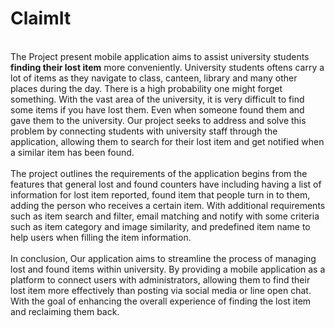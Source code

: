 # ClaimIt

<br>The Project present mobile application aims to assist university students **finding their lost item** more conveniently. University students oftens carry a lot of items as they navigate to class, canteen, library and many other places during the day. There is a high probability one might forget something. With the vast area of the university, it is very difficult to find some items if you have lost them. Even when someone found them and gave them to the university. Our project seeks to address and solve this problem by connecting students with university staff through the application, allowing them to search for their lost item and get notified when a similar item has been found.</br>
<br>The project outlines the requirements of the application begins from the features that general lost and found counters have including having a list of information for lost item reported, found item that people turn in to them, adding the person who receives a certain item. With additional requirements such as item search and filter, email matching and notify with some criteria such as item category and image similarity, and predefined item name to help users when filling the item information.</br>
<br>In conclusion, Our application aims to streamline the process of managing lost and found items within university. By providing a mobile application as a platform to connect users with administrators, allowing them to find their lost item more effectively than posting via social media or line open chat. With the goal of enhancing the overall experience of finding the lost item and reclaiming them back.</br>




